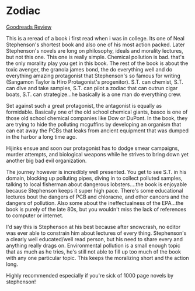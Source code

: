 # Zodiac
[Goodreads Review](https://www.goodreads.com/review/show/5938550733)

This is a reread of a book i first read when i was in college. Its one of Neal Stephenson's shortest book and also one of his most action packed. Later Stephenson's novels are long on philosophy, ideals and morality lectures, but not this one. This one is really simple. Chemical pollution is bad. that's the only morality play you get in this book. The rest of the book is about the toxic avenger, the granola james bond, the do everything well and do everything amazing protagonist that Stephenson's so famous for writing (Sangamon Taylor is Hiro Protagonist's progenitor). S.T. can chemist, S.T. can dive and take samples, S.T. can pilot a zodiac that can outrun cigar boats, S.T. can strategize...he basically is a one man do everything crew.

Set against such a great protagonist, the antagonist is equally as formidable. Basically one of the old school chemical giants, basco is one of those old school chemical companies like Dow or DuPont. In the book, they are trying to hide the polluting mcguffins by developing an organism that can eat away the PCBs that leaks from ancient equipment that was dumped in the harbor a long time ago.

Hijinks ensue and soon our protagonist has to dodge smear campaigns, murder attempts, and biological weapons while he strives to bring down yet another big bad evil organization.

The journey however is incredibly well presented. You get to see S.T. in his domain, blocking up polluting pipes, diving in to collect polluted samples, talking to local fisherman about dangerous lobsters....the book is enjoyable because Stephenson keeps it super high pace. There's some educational lectures bout the dangers of PCB and chloracne, and other cancers and the dangers of pollution. Also some about the ineffectualness of the EPA...the book is purely of the late 80s, but you wouldn't miss the lack of references to computer or internet.

I'd say this is Stephenson at his best because after snowcrash, no editor was ever able to constrain him about lectures of every thing. Stephenson's a clearly well educated/well read person, but his need to share every and anything really drags on. Environmental pollution is a small enough topic that as much as he tries, he's still not able to fill up too much of the book with any one particular topic. This keeps the moralizing short and the action long.

Highly recommended especially if you're sick of 1000 page novels by stephenson!
